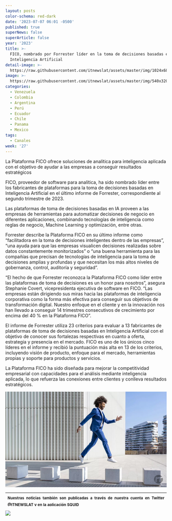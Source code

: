 ```yaml
---
layout: posts
color-schema: red-dark
date: '2023-07-07 06:01 -0500'
published: true
superNews: false
superArticle: false
year: '2023'
title: >-
  FICO, nombrado por Forrester líder en la toma de decisiones basadas en
  Inteligencia Artificial
detail-image: >-
  https://raw.githubusercontent.com/itnewslat/assets/master/img/1024x680/fico-forrester-g.jpg
image: >-
  https://raw.githubusercontent.com/itnewslat/assets/master/img/540x320/fico-forrester-p.jpg
categories:
  - Venezuela
  - Colombia
  - Argentina
  - Perú
  - Ecuador
  - Chile
  - Panama
  - Mexico
tags:
  - Canales
week: '27'
---
```

La Plataforma FICO ofrece soluciones de analítica para inteligencia aplicada con el objetivo de ayudar a las empresas a conseguir resultados estratégicos

FICO, proveedor de software para analítica, ha sido nombrado líder entre los fabricantes de plataformas para la toma de decisiones basadas en Inteligencia Artificial en el último informe de Forrester, correspondiente al segundo trimestre de 2023.

Las plataformas de toma de decisiones basadas en IA proveen a las empresas de herramientas para automatizar decisiones de negocio en diferentes aplicaciones, combinando tecnologías de inteligencia como reglas de negocio, Machine Learning y optimización, entre otras.

Forrester describe la Plataforma FICO en su último informe como “facilitadora en la toma de decisiones inteligentes dentro de las empresas”, “una ayuda para que las empresas visualicen decisiones realizadas sobre datos constantemente monitorizados” o “una buena herramienta para las compañías que precisan de tecnologías de inteligencia para la toma de decisiones amplias y profundas y que necesitan los más altos niveles de gobernanza, control, auditoría y seguridad”.

“El hecho de que Forrester reconozca la Plataforma FICO como líder entre las plataformas de toma de decisiones es un honor para nosotros”, asegura Stephanie Covert, vicepresidenta ejecutiva de software en FICO. “Las empresas están dirigiendo sus miras hacia las plataformas de inteligencia corporativa como la forma más efectiva para conseguir sus objetivos de transformación digital. Nuestro enfoque en el cliente y en la innovación nos han llevado a conseguir 14 trimestres consecutivos de crecimiento por encima del 40 % en la Plataforma FICO”.

El informe de Forrester utiliza 23 criterios para evaluar a 13 fabricantes de plataformas de toma de decisiones basadas en Inteligencia Artificial con el objetivo de conocer sus fortalezas respectivas en cuanto a oferta, estrategia y presencia en el mercado. FICO es uno de los únicos cinco líderes en el informe y recibió la puntuación más alta en 13 de los criterios, incluyendo visión de producto, enfoque para el mercado, herramientas propias y soporte para productos y servicios.

La Plataforma FICO ha sido diseñada para mejorar la competitividad empresarial con capacidades para el análisis mediante inteligencia aplicada, lo que refuerza las conexiones entre clientes y conlleva resultados estratégicos.

![](https://raw.githubusercontent.com/itnewslat/assets/master/img/540x320/fico-forrester-p.jpg)

<table style="height: 42px;" width="569">
<tbody>
<tr>
<td style="text-align: justify;"><sub><strong>Nuestras noticias también son publicadas a través de nuestra cuenta en Twitter <a href="https://twitter.com/itnewslat?lang=es">@ITNEWSLAT</a> y en la aplicación <a href="https://squidapp.co/en/">SQUID</a></strong></sub></td>
</tr>
</tbody>
</table>
<img src="https://tracker.metricool.com/c3po.jpg?hash=56f88a41e39ab42c063cc51676587a04"/>